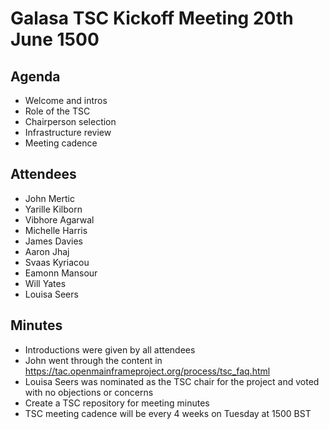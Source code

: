 # Galasa TSC Kickoff Meeting 20th June 1500

## Agenda
- Welcome and intros
- Role of the TSC
- Chairperson selection
- Infrastructure review
- Meeting cadence

## Attendees
* John Mertic
* Yarille Kilborn
* Vibhore Agarwal
* Michelle Harris
* James Davies
* Aaron Jhaj
* Svaas Kyriacou
* Eamonn Mansour
* Will Yates
* Louisa Seers

## Minutes
* Introductions were given by all attendees
* John went through the content in https://tac.openmainframeproject.org/process/tsc_faq.html
* Louisa Seers was nominated as the TSC chair for the project and voted with no objections or concerns
* Create a TSC repository for meeting minutes
* TSC meeting cadence will be every 4 weeks on Tuesday at 1500 BST
